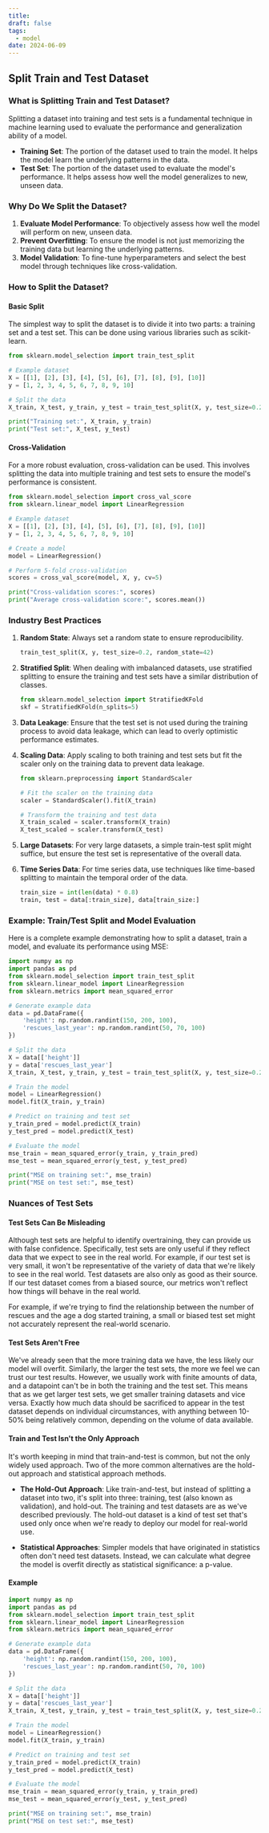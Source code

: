 ```yaml
---
title: 
draft: false
tags:
  - model
date: 2024-06-09
---
```

## Split Train and Test Dataset

### What is Splitting Train and Test Dataset?

Splitting a dataset into training and test sets is a fundamental technique in machine learning used to evaluate the performance and generalization ability of a model. 

- **Training Set**: The portion of the dataset used to train the model. It helps the model learn the underlying patterns in the data.
- **Test Set**: The portion of the dataset used to evaluate the model's performance. It helps assess how well the model generalizes to new, unseen data.

### Why Do We Split the Dataset?

1. **Evaluate Model Performance**: To objectively assess how well the model will perform on new, unseen data.
2. **Prevent Overfitting**: To ensure the model is not just memorizing the training data but learning the underlying patterns.
3. **Model Validation**: To fine-tune hyperparameters and select the best model through techniques like cross-validation.

### How to Split the Dataset?

#### Basic Split

The simplest way to split the dataset is to divide it into two parts: a training set and a test set. This can be done using various libraries such as scikit-learn.

```python
from sklearn.model_selection import train_test_split

# Example dataset
X = [[1], [2], [3], [4], [5], [6], [7], [8], [9], [10]]
y = [1, 2, 3, 4, 5, 6, 7, 8, 9, 10]

# Split the data
X_train, X_test, y_train, y_test = train_test_split(X, y, test_size=0.2, random_state=42)

print("Training set:", X_train, y_train)
print("Test set:", X_test, y_test)
```

#### Cross-Validation

For a more robust evaluation, cross-validation can be used. This involves splitting the data into multiple training and test sets to ensure the model's performance is consistent.

```python
from sklearn.model_selection import cross_val_score
from sklearn.linear_model import LinearRegression

# Example dataset
X = [[1], [2], [3], [4], [5], [6], [7], [8], [9], [10]]
y = [1, 2, 3, 4, 5, 6, 7, 8, 9, 10]

# Create a model
model = LinearRegression()

# Perform 5-fold cross-validation
scores = cross_val_score(model, X, y, cv=5)

print("Cross-validation scores:", scores)
print("Average cross-validation score:", scores.mean())
```

### Industry Best Practices

1. **Random State**: Always set a random state to ensure reproducibility.
   ```python
   train_test_split(X, y, test_size=0.2, random_state=42)
   ```

2. **Stratified Split**: When dealing with imbalanced datasets, use stratified splitting to ensure the training and test sets have a similar distribution of classes.
   ```python
   from sklearn.model_selection import StratifiedKFold
   skf = StratifiedKFold(n_splits=5)
   ```

3. **Data Leakage**: Ensure that the test set is not used during the training process to avoid data leakage, which can lead to overly optimistic performance estimates.

4. **Scaling Data**: Apply scaling to both training and test sets but fit the scaler only on the training data to prevent data leakage.
   ```python
   from sklearn.preprocessing import StandardScaler

   # Fit the scaler on the training data
   scaler = StandardScaler().fit(X_train)
   
   # Transform the training and test data
   X_train_scaled = scaler.transform(X_train)
   X_test_scaled = scaler.transform(X_test)
   ```

5. **Large Datasets**: For very large datasets, a simple train-test split might suffice, but ensure the test set is representative of the overall data.

6. **Time Series Data**: For time series data, use techniques like time-based splitting to maintain the temporal order of the data.
   ```python
   train_size = int(len(data) * 0.8)
   train, test = data[:train_size], data[train_size:]
   ```

### Example: Train/Test Split and Model Evaluation

Here is a complete example demonstrating how to split a dataset, train a model, and evaluate its performance using MSE:

```python
import numpy as np
import pandas as pd
from sklearn.model_selection import train_test_split
from sklearn.linear_model import LinearRegression
from sklearn.metrics import mean_squared_error

# Generate example data
data = pd.DataFrame({
    'height': np.random.randint(150, 200, 100),
    'rescues_last_year': np.random.randint(50, 70, 100)
})

# Split the data
X = data[['height']]
y = data['rescues_last_year']
X_train, X_test, y_train, y_test = train_test_split(X, y, test_size=0.2, random_state=42)

# Train the model
model = LinearRegression()
model.fit(X_train, y_train)

# Predict on training and test set
y_train_pred = model.predict(X_train)
y_test_pred = model.predict(X_test)

# Evaluate the model
mse_train = mean_squared_error(y_train, y_train_pred)
mse_test = mean_squared_error(y_test, y_test_pred)

print("MSE on training set:", mse_train)
print("MSE on test set:", mse_test)
```

### Nuances of Test Sets

#### Test Sets Can Be Misleading

Although test sets are helpful to identify overtraining, they can provide us with false confidence. Specifically, test sets are only useful if they reflect data that we expect to see in the real world. For example, if our test set is very small, it won't be representative of the variety of data that we're likely to see in the real world. Test datasets are also only as good as their source. If our test dataset comes from a biased source, our metrics won't reflect how things will behave in the real world.

For example, if we're trying to find the relationship between the number of rescues and the age a dog started training, a small or biased test set might not accurately represent the real-world scenario.

#### Test Sets Aren't Free

We've already seen that the more training data we have, the less likely our model will overfit. Similarly, the larger the test sets, the more we feel we can trust our test results. However, we usually work with finite amounts of data, and a datapoint can't be in both the training and the test set. This means that as we get larger test sets, we get smaller training datasets and vice versa. Exactly how much data should be sacrificed to appear in the test dataset depends on individual circumstances, with anything between 10-50% being relatively common, depending on the volume of data available.

#### Train and Test Isn't the Only Approach

It's worth keeping in mind that train-and-test is common, but not the only widely used approach. Two of the more common alternatives are the hold-out approach and statistical approach methods.

- **The Hold-Out Approach**: Like train-and-test, but instead of splitting a dataset into two, it's split into three: training, test (also known as validation), and hold-out. The training and test datasets are as we've described previously. The hold-out dataset is a kind of test set that's used only once when we're ready to deploy our model for real-world use.
    
- **Statistical Approaches**: Simpler models that have originated in statistics often don't need test datasets. Instead, we can calculate what degree the model is overfit directly as statistical significance: a p-value.
#### Example
```python
import numpy as np
import pandas as pd
from sklearn.model_selection import train_test_split
from sklearn.linear_model import LinearRegression
from sklearn.metrics import mean_squared_error

# Generate example data
data = pd.DataFrame({
    'height': np.random.randint(150, 200, 100),
    'rescues_last_year': np.random.randint(50, 70, 100)
})

# Split the data
X = data[['height']]
y = data['rescues_last_year']
X_train, X_test, y_train, y_test = train_test_split(X, y, test_size=0.2, random_state=42)

# Train the model
model = LinearRegression()
model.fit(X_train, y_train)

# Predict on training and test set
y_train_pred = model.predict(X_train)
y_test_pred = model.predict(X_test)

# Evaluate the model
mse_train = mean_squared_error(y_train, y_train_pred)
mse_test = mean_squared_error(y_test, y_test_pred)

print("MSE on training set:", mse_train)
print("MSE on test set:", mse_test)

```